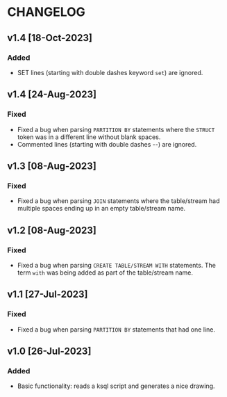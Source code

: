 # CHANGELOG

## v1.4 [18-Oct-2023]
### Added
- SET lines (starting with double dashes keyword `set`) are ignored.

## v1.4 [24-Aug-2023]
### Fixed
- Fixed a bug when parsing `PARTITION BY` statements where the `STRUCT` token was in a different line 
without blank spaces.
- Commented lines (starting with double dashes --) are ignored.

## v1.3 [08-Aug-2023]
### Fixed
- Fixed a bug when parsing `JOIN` statements where the table/stream had multiple spaces
ending up in an empty table/stream name.

## v1.2 [08-Aug-2023]
### Fixed
- Fixed a bug when parsing `CREATE TABLE/STREAM WITH` statements. The term `with` was 
being added as part of the table/stream name.

## v1.1 [27-Jul-2023]
### Fixed
- Fixed a bug when parsing `PARTITION BY` statements that had one line.

## v1.0 [26-Jul-2023]
### Added
- Basic functionality: reads a ksql script and generates a nice drawing.
